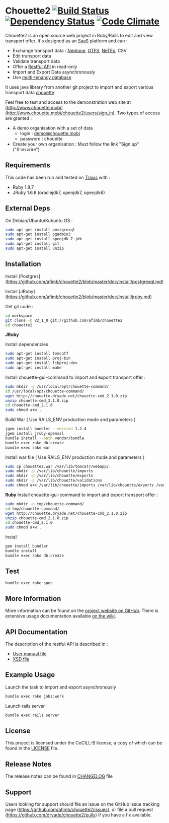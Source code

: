 # Chouette2 [![Build Status](https://travis-ci.org/dryade/chouette2.png)](http://travis-ci.org/dryade/chouette2?branch=master) [![Dependency Status](https://gemnasium.com/dryade/chouette2.png)](https://gemnasium.com/dryade/chouette2) [![Code Climate](https://codeclimate.com/github/dryade/chouette2.png)](https://codeclimate.com/github/dryade/chouette2)

Chouette2 is an open source web project in Ruby/Rails to edit and view transport offer. It's designed as an [SaaS](http://en.wikipedia.org/wiki/Software_as_a_service) platform and can :
* Exchange transport data : [Neptune](http://www.chouette.mobi/spip.php?rubrique61), [GTFS](https://developers.google.com/transit/gtfs/reference?hl=fr), [NeTEx](http://www.kizoom.com/standards/netex/), CSV
* Edit transport data
* Validate transport data
* Offer a [Restful API](https://en.wikipedia.org/wiki/Representational_state_transfer) in read-only
* Import and Export Data asynchronously
* Use [multi-tenancy database](http://en.wikipedia.org/wiki/Multitenancy)

It uses java library from another git project to import and export various transport data [chouette](http://github.com/afimb/chouette)

Feel free to test and access to the demonstration web site at [http://www.chouette.mobi](http://www.chouette.mobi/chouette2/users/sign_in). Two types of access are granted : 
* A demo organisation with a set of data
  * login : demo@chouette.mobi
  * password : chouette
* Create your own organisation : Must follow the link "Sign up" ("S'inscrire")

Requirements
------------
 
This code has been run and tested on [Travis](http://travis-ci.org/dryade/chouette2?branch=master) with : 
* Ruby 1.8.7
* JRuby 1.6.8 (oraclejdk7, openjdk7, openjdk6)

External Deps
-------------
On Debian/Ubuntu/Kubuntu OS : 
```sh
sudo apt-get install postgresql 
sudo apt-get install pgadmin3 
sudo apt-get install openjdk-7-jdk 
sudo apt-get install git 
sudo apt-get install unzip
```

Installation
------------
 
Install [Postgres] (https://github.com/afimb/chouette2/blob/master/doc/install/postgresql.md)

Install [JRuby] (https://github.com/afimb/chouette2/blob/master/doc/install/jruby.md)

Get git code : 
```sh
cd workspace
git clone -b V2_1_0 git://github.com/afimb/chouette2
cd chouette2
```

**JRuby**

Install dependencies
```sh 
sudo apt-get install tomcat7
sudo apt-get install proj-bin
sudo apt-get install libproj-dev
sudo apt-get install make
```

Install chouette-gui-command to import and export transport offer : 
```sh
sudo mkdir -p /usr/local/opt/chouette-command/
cd /usr/local/opt/chouette-command/
wget http://chouette.dryade.net/chouette-cmd_2.1.0.zip
unzip chouette-cmd_2.1.0.zip
cd chouette-cmd_2.1.0
sudo chmod a+w .
```

Build War ( Use RAILS_ENV production mode and parameters )
```sh 
jgem install bundler --version 1.2.4
jgem install jruby-openssl 
bundle install --path vendor/bundle
bundle exec rake db:create
bundle exec rake war
```

Install war file ( Use RAILS_ENV production mode and parameters )
```sh 
sudo cp chouette2.war /var/lib/tomcat7/webapp/.
sudo mkdir -p /var/lib/chouette/imports
sudo mkdir -p /var/lib/chouette/exports
sudo mkdir -p /var/lib/chouette/validations
sudo chmod a+x /var/lib/chouette/imports /var/lib/chouette/exports /var/lib/chouette/validations
```

**Ruby**
Install chouette-gui-command to import and export transport offer : 
```sh
sudo mkdir -p tmp/chouette-command/
cd tmp/chouette-command/
wget http://chouette.dryade.net/chouette-cmd_2.1.0.zip
unzip chouette-cmd_2.1.0.zip
cd chouette-cmd_2.1.0
sudo chmod a+w .
```

Install
```sh
gem install bundler
bundle install
bundle exec rake db:create
```

Test
----

```sh
bundle exec rake spec
```

More Information
----------------
 
More information can be found on the [project website on GitHub](http://github.com/afimb/chouette2). 
There is extensive usage documentation available [on the wiki](https://github.com/afimb/chouette2/wiki).

API Documentation
-----------------

The description of the restful API is described in : 
* [User manual file](https://github.com/afimb/chouette2/blob/master/doc/interfaces/Chouette_API_REST_v1.2.pdf)
* [XSD file](https://github.com/afimb/chouette2/blob/master/doc/interfaces/api_rest_v1.xsd)

Example Usage 
-------------

Launch the task to import and export asynchronously
```sh
bundle exec rake jobs:work
```

Launch rails server
```sh
bundle exec rails server
```    

License
-------
 
This project is licensed under the CeCILL-B license, a copy of which can be found in the [LICENSE](https://github.com/afimb/chouette2/blob/master/LICENSE.md) file.

Release Notes
-------------

The release notes can be found in [CHANGELOG](https://github.com/afimb/chouette2/blob/master/CHANGELOG.md) file 
 
Support
-------
 
Users looking for support should file an issue on the GitHub issue tracking page (https://github.com/afimb/chouette2/issues), or file a pull request (https://github.com/dryade/chouette2/pulls) if you have a fix available.
